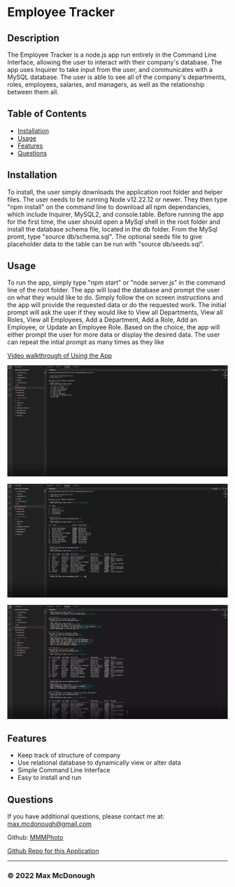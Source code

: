 
  # Employee Tracker

  ## Description

  The Employee Tracker is a node.js app run entirely in the Command Line Interface, allowing the user to interact with their company's database. The app uses Inquirer to take input from the user, and communicates with a MySQL database. The user is able to see all of the company's departments, roles, employees, salaries, and managers, as well as the relationship between them all.

  ## Table of Contents

  - [Installation](#installation)
  - [Usage](#usage)
  - [Features](#features)
  - [Questions](#questions)

  ## Installation

  To install, the user simply downloads the application root folder and helper files. The user needs to be running Node v12.22.12 or newer. They then type "npm install" on the command line to download all npm dependancies, which include Inquirer, MySQL2, and console.table. Before running the app for the first time, the user should open a MySql shell in the root folder and install the database schema file, located in the db folder. From the MySql promt, type "source db/schema.sql". The optional seeds file to give placeholder data to the table can be run with "source db/seeds.sql".

  ## Usage

  To run the app, simply type "npm start" or "node server.js" in the command line of the root folder. The app will load the database and prompt the user on what they would like to do. Simply follow the on screen instructions and the app will provide the requested data or do the requested work. The initial prompt will ask the user if they would like to View all Departments, View all Roles, View all Employees, Add a Department, Add a Role, Add an Employee, or Update an Employee Role. Based on the choice, the app will either prompt the user for more data or display the desired data. The user can repeat the intial prompt as many times as they like  

  [Video walkthrough of Using the App](https://drive.google.com/file/d/1YCGkkhPIvaGsb9EqAhfwlhR3zxtDTEyd/view)

  ![Usage Screenshot 1](./images/employee-tracker-screenshot1.png?raw=true)

  ![Usage Screenshot 2](./images/employee-tracker-screenshot2.png?raw=true)
  
  ![Usage Screenshot 2](./images/employee-tracker-screenshot3.png?raw=true)

  ## Features

  - Keep track of structure of company
  - Use relational database to dynamically view or alter data
  - Simple Command Line Interface
  - Easy to install and run

  ## Questions

  If you have additional questions, please contact me at: max.mcdonough@gmail.com

  Github: [MMMPhoto](https://github.com/MMMPhoto)
  
  [Github Repo for this Application](https://github.com/MMMPhoto/employee-tracker)

  --------------------------------------

  ### &copy; 2022 Max McDonough


  
